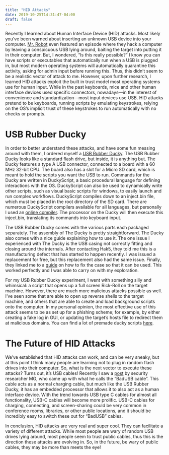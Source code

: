 ```yaml
---
title: "HID Attacks"
date: 2019-10-25T14:31:47-04:00
draft: false
---
```


Recently I learned about Human Interface Device (HID) attacks. Most likely you’ve been warned about inserting an unknown USB device into your computer. [Mr. Robot](https://en.wikipedia.org/wiki/Mr._Robot) even featured an episode where they hack a computer by leaving a conspicuous USB lying around, baiting the target into putting it in their computer. But, I wondered, “Is this really possible?” I know you can have scripts or executables that automatically run when a USB is plugged in, but most modern operating systems will automatically quarantine this activity, asking for admin input before running this. Thus, this didn’t seem to be a realistic vector of attack to me. However, upon further research, I learned HID attacks exploit the built in trust model most operating systems use for human input. While in the past keyboards, mice and other human interface devices used specific connectors, nowadays—in the interest of convenience and standardization—most input devices use USB. HID attacks pretend to be keyboards, running scripts by emulating keystrokes, relying on the OS’s implicit trust of these keystrokes to run automatically with no checks or prompts. 

# USB Rubber Ducky

In order to better understand these attacks, and have some fun messing around with them, I ordered myself a [USB Rubber Ducky](https://shop.hak5.org/products/usb-rubber-ducky-deluxe). The USB Rubber Ducky looks like a standard flash drive, but inside, it is anything but. The Ducky features a type A USB connector, connected to a board with a 60 MHz 32-bit CPU. The board also has a slot for a Micro SD card, which is meant to hold the scripts you want the USB to run. Commands for the Ducky are written in DuckyScript, a basic procedural language for defining interactions with the OS. DuckyScript can also be used to dynamically write other scripts, such as visual basic scripts for windows, to easily launch and run complex workflows. DuckyScript compiles down to an inject.bin file, which must be placed in the root directory of the SD card. There are numerous DuckyScript compilers available for all languages, but personally I used an [online compiler](https://ducktoolkit.com/encode). The processor on the Ducky will then execute this inject.bin, translating its commands into keyboard input.

The USB Rubber Ducky comes with the various parts each packaged separately. The assembly of The Ducky is pretty straightforward. The Ducky also comes with a nice guide explaining how to use it. The one issue I experienced with The Ducky is the USB casing not correctly fitting and closing around the internals. After contacting Hak5, they told me this is a manufacturing defect that has started to happen recently. I was issued a replacement for free, but this replacement also had the same issue. Finally, they linked me to a [guide](https://docs.hak5.org/hc/en-us/articles/360034798193) on how to fix the case so that it can be used. This worked perfectly and I was able to carry on with my exploration.

For my USB Rubber Ducky experiment, I went with something silly and whimsical: a script that opens up a full screen Rick-Roll on the target machine. However, there are much more malicious attacks possible as well. I’ve seen some that are able to open up reverse shells to the target machine, and others that are able to create and load background scripts onto the computer. In my personal opinion, the most effective use of this attack seems to be as set up for a phishing scheme; for example, by either creating a fake log in GUI, or updating the target’s hosts file to redirect them at malicious domains. You can find a lot of premade ducky scripts [here](https://github.com/hak5darren/USB-Rubber-Ducky/wiki/Payloads).

# The Future of HID Attacks

We’ve established that HID attacks can work, and can be very sneaky, but at this point I think many people are learning not to plug in random flash drives into their computer. So, what is the next vector to execute these attacks? Turns out, it’s USB cables! Recently I saw a [post](https://mg.lol/blog/badusb-cables/) by security researcher MG, who came up with what he calls the “BadUSB cable”. This cable acts as a normal charging cable, but much like the USB Rubber Ducky, it has an embedded processor that allows it to also act as a human interface device. With the trend towards USB type C cables for almost all functionality, USB-C cables will become more prolific. USB-C cables for charging, connecting, and screen-sharing could be very common in conference rooms, libraries, or other public locations, and it should be incredibly easy to switch these out for “BadUSB” cables.

In conclusion, HID attacks are very real and super cool. They can facilitate a variety of different attacks. While most people are wary of random USB drives lying around, most people seem to trust public cables, thus this is the direction these attacks are evolving in. So, in the future, be wary of public cables, they may be more than meets the eye!

